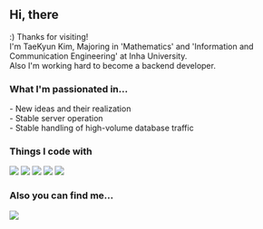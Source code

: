 <h2> Hi, there </h2> :)
Thanks for visiting!<br>
I'm TaeKyun Kim, Majoring in 'Mathematics' and 'Information and Communication Engineering' at Inha University.<br>
Also I'm working hard to become a backend developer.

<h3>What I'm passionated in...</h3>
- New ideas and their realization<br>
- Stable server operation<br>
- Stable handling of high-volume database traffic<br>
<h3>Things I code with</h3>
<div>
  <img src="https://img.shields.io/badge/express-000000?style=for-the-badge&logo=express&logoColor=white">
  <img src="https://img.shields.io/badge/typescript-3178C6?style=for-the-badge&logo=typescript&logoColor=white">
  <img src="https://img.shields.io/badge/postgresql-4169E1?style=for-the-badge&logo=postgresql&logoColor=white">
  <img src="https://img.shields.io/badge/amazonec2-FF9900?style=for-the-badge&logo=amazonec2&logoColor=white">
  <img src="https://img.shields.io/badge/docker-2496ED?style=for-the-badge&logo=docker&logoColor=white">

</div>

<h3>Also you can find me...</h3>
<a href="https://transparent-nickel-ed2.notion.site/Bello-1c1d3a51446180e1b78fcbff31f7818e?pvs=4" rel = "nofollow">
  <img src="https://img.shields.io/badge/notion-000000?style=for-the-badge&logo=notion&logoColor=white">
</a>
